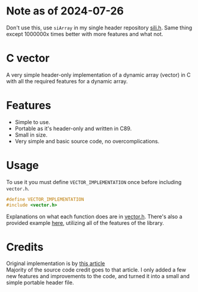 # Note as of 2024-07-26
Don't use this, use `siArray` in my single header repository [sili.h](https://github.com/EimaMei/sili-toolchain). Same thing except 1000000x times better with more features and what not.

# C vector
A very simple header-only implementation of a dynamic array (vector) in C with all the required features for a dynamic array.

# Features
- Simple to use.
- Portable as it's header-only and written in C89.
- Small in size.
- Very simple and basic source code, no overcomplications.

# Usage
To use it you must define `VECTOR_IMPLEMENTATION` once before including `vector.h`.
```c
#define VECTOR_IMPLEMENTATION
#include <vector.h>
```

Explanations on what each function does are in [vector.h](vector.h). There's also a provided example [here](example.c), utilizing all of the features of the library.

# Credits
Original implementation is by [this article](https://aticleworld.com/implement-vector-in-c/)</br>
Majority of the source code credit goes to that article. I only added a few new features and improvements to the code, and turned it into a small and simple portable header file.
